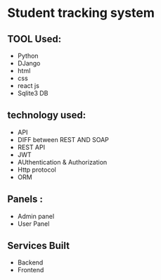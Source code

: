# Student tracking system

## TOOL Used:
- Python
- DJango
- html
- css
- react js 
- Sqlite3 DB

## technology used:
- API
- DIFF between REST AND SOAP
- REST API
- JWT
- AUthentication & Authorization
- Http protocol
- ORM

## Panels :
- Admin panel 
- User Panel 

## Services Built
- Backend
- Frontend



